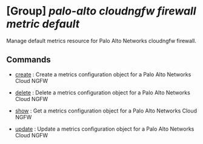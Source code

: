 # [Group] _palo-alto cloudngfw firewall metric default_

Manage default metrics resource for Palo Alto Networks cloudngfw firewall.

## Commands

- [create](/Commands/palo-alto/cloudngfw/firewall/metric/default/_create.md)
: Create a metrics configuration object for a Palo Alto Networks Cloud NGFW

- [delete](/Commands/palo-alto/cloudngfw/firewall/metric/default/_delete.md)
: Delete a metrics configuration object for a Palo Alto Networks Cloud NGFW

- [show](/Commands/palo-alto/cloudngfw/firewall/metric/default/_show.md)
: Get a metrics configuration object for a Palo Alto Networks Cloud NGFW

- [update](/Commands/palo-alto/cloudngfw/firewall/metric/default/_update.md)
: Update a metrics configuration object for a Palo Alto Networks Cloud NGFW
